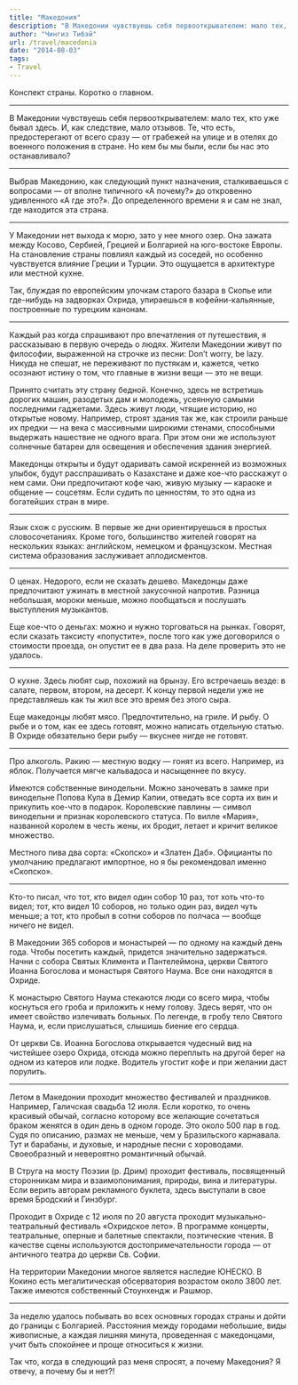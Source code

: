 ```yaml
---
title: "Македония"
description: "В Македонии чувствуешь себя первооткрывателем: мало тех, кто уже бывал здесь. И, как следствие, мало отзывов. Но кем бы мы были, если бы нас это останавливало?"
author: "Чингиз Тибэй"
url: /travel/macedonia
date: "2014-08-03"
tags: 
- Travel
---
```


Конспект страны. Коротко о главном.

----------

В Македонии чувствуешь себя первооткрывателем: мало тех, кто уже бывал здесь. И, как следствие, мало отзывов. Те, что есть, предостерегают от всего сразу — от грабежей на улице и в отелях до военного положения в стране. Но кем бы мы были, если бы нас это останавливало?

----------

Выбрав Македонию, как следующий пункт назначения, сталкиваешься с вопросами — от вполне типичного «А почему?» до откровенно удивленного «А где это?». До определенного времени я и сам не знал, где находится эта страна.

----------

У Македонии нет выхода к морю, зато у нее много озер. Она зажата между Косово, Сербией, Грецией и Болгарией на юго-востоке Европы. На становление страны повлиял каждый из соседей, но особенно чувствуется влияние Греции и Турции. Это ощущается в архитектуре или местной кухне.

Так, блуждая по европейским улочкам старого базара в Скопье или где-нибудь на задворках Охрида, упираешься в кофейни-кальянные, построенные по турецким канонам.

----------

Каждый раз когда спрашивают про впечатления от путешествия, я рассказываю в первую очередь о людях. Жители Македонии живут по философии, выраженной на строчке из песни: Don’t worry, be lazy. Никуда не спешат, не переживают по пустякам и, кажется, четко осознают истину о том, что главные в жизни вещи — это не вещи.

Принято считать эту страну бедной. Конечно, здесь не встретишь дорогих машин, разодетых дам и молодежь, усеянную самыми последними гаджетами. Здесь живут люди, чтящие историю, но открытые новому. Например, строят здания так же, как строили раньше их предки — на века с массивными широкими стенами, способными выдержать нашествие не одного врага. При этом они же используют солнечные батареи для освещения и обеспечения здания энергией.

Македонцы открыты и будут одаривать самой искренней из возможных улыбок, будут расспрашивать о Казахстане и даже кое-что расскажут о нем сами. Они предпочитают кофе чаю, живую музыку — караоке и общение — соцсетям. Если судить по ценностям, то это одна из богатейших стран в мире.

----------

Язык схож с русским. В первые же дни ориентируешься в простых словосочетаниях. Кроме того, большинство жителей говорят на нескольких языках: английском, немецком и французском. Местная система образования заслуживает аплодисментов.

----------

О ценах. Недорого, если не сказать дешево. Македонцы даже предпочитают ужинать в местной закусочной напротив. Разница небольшая, мороки меньше, можно пообщаться и послушать выступления музыкантов.

Еще кое-что о деньгах: можно и нужно торговаться на рынках. Говорят, если сказать таксисту «попустите», после того как уже договорился о стоимости проезда, он опустит ее в два раза. На деле проверить это не удалось.

----------

О кухне. Здесь любят сыр, похожий на брынзу. Его встречаешь везде: в салате, первом, втором, на десерт. К концу первой недели уже не представляешь как ты жил все это время без этого сыра.

Еще македонцы любят мясо. Предпочтительно, на гриле. И рыбу. О рыбе и о том, как ее здесь готовят, можно написать отдельную статью. В Охриде обязательно бери рыбу — вкуснее нигде не готовят.

----------

Про алкоголь. Ракию — местную водку — гонят из всего. Например, из яблок. Получается мягче кальвадоса и насыщеннее по вкусу.

Имеются собственные винодельни. Можно заночевать в замке при винодельне Попова Кула в Демир Капии, отведать все сорта их вин и прикупить кое-что в подарок. Королевские павлины — символ винодельни и признак королевского статуса. По вилле «Мария», названной королем в честь жены, их бродит, летает и кричит великое множество.

Местного пива два сорта: «Скопско» и «Златен Даб». Официанты по умолчанию предлагают импортное, но я бы рекомендовал именно «Скопско».

----------

Кто-то писал, что тот, кто видел один собор 10 раз, тот хоть что-то видел; тот, кто видел 10 соборов, но только один раз, видел чуть меньше; а тот, кто пробыл в сотни соборов по полчаса — вообще ничего не видел.

В Македонии 365 соборов и монастырей — по одному на каждый день года. Чтобы посетить каждый, придется значительно задержаться. Начни с собора Святых Климента и Пантелеймона, церкви Святого Иоанна Богослова и монастыря Святого Наума. Все они находятся в Охриде.

К монастырю Святого Наума стекаются люди со всего мира, чтобы коснуться его гроба и приложить к нему голову. Здесь верят, что он имеет свойство излечивать больных. По легенде, в гробу тело Святого Наума, и, если прислушаться, слышишь биение его сердца.

От церкви Св. Иоанна Богослова открывается чудесный вид на чистейшее озеро Охрида, отсюда можно переплыть на другой берег на одном из катеров или лодке. Водитель угостит кофе и при желании даст порулить.

----------

Летом в Македонии проходит множество фестивалей и праздников. Например, Галичская свадьба 12 июля. Если коротко, то очень красивый обычай, согласно которому все желающие сочетаться браком женятся в один день в одном городе. Это около 500 пар в год. Судя по описанию, размах не меньше, чем у Бразильского карнавала. Тут и барабаны, и духовые, и народные песни с хороводами. Своеобразный и невероятно романтичный обычай.

В Струга на мосту Поэзии (р. Дрим) проходит фестиваль, посвященный сторонникам мира и взаимопонимания, природы, вина и литературы. Если верить авторам рекламного буклета, здесь выступали в свое время Бродский и Гинзбург.

Проходит в Охриде с 12 июля по 20 августа проходит музыкально-театральный фестиваль «Охридское лето». В программе концерты, театральные, оперные и балетные спектакли, поэтические чтения. В качестве сцены используются достопримечательности города — от античного театра до церкви Св. Софии.

На территории Македонии многое является наследие ЮНЕСКО. В Кокино есть мегалитическая обсерватория возрастом около 3800 лет. Также имеются собственный Стоунхендж и Рашмор.

----------

За неделю удалось побывать во всех основных городах страны и дойти до границы с Болгарией. Расстояния между городами небольшие, виды живописные, а каждая лишняя минута, проведенная с македонцами, учит быть спокойнее и проще относиться к жизни.

Так что, когда в следующий раз меня спросят, а почему Македония? Я отвечу, а почему бы и нет?!